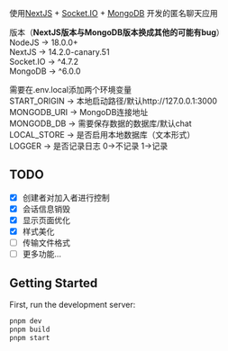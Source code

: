 使用[NextJS](https://nextjs.org/) + [Socket.IO](https://socket.io/zh-CN/) + [MongoDB](https://www.npmjs.com/package/mongodb) 开发的匿名聊天应用  

版本（**NextJS版本与MongoDB版本换成其他的可能有bug**）  
NodeJS -> 18.0.0+  
NextJS -> 14.2.0-canary.51  
Socket.IO -> ^4.7.2    
MongoDB -> ^6.0.0    

需要在.env.local添加两个环境变量  
START_ORIGIN -> 本地启动路径/默认http://127.0.0.1:3000  
MONGODB_URI  -> MongoDB连接地址  
MONGODB_DB   -> 需要保存数据的数据库/默认chat  
LOCAL_STORE -> 是否启用本地数据库（文本形式）  
LOGGER -> 是否记录日志 0->不记录 1->记录  
## TODO


- [x] 创建者对加入者进行控制
- [x] 会话信息销毁
- [x] 显示页面优化
- [x] 样式美化
- [ ] 传输文件格式
- [ ] 更多功能...

## Getting Started

First, run the development server:

```bash
pnpm dev
pnpm build
pnpm start
```
